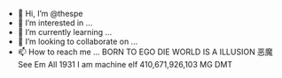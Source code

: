 - 👋 Hi, I’m @thespe
- 👀 I’m interested in ...
- 🌱 I’m currently learning ...
- 💞️ I’m looking to collaborate on ...
- 📫 How to reach me ...
BORN TO EGO DIE
WORLD IS A ILLUSION
恶魔 See Em All 1931
I am machine elf
410,671,926,103 MG DMT
<!---
thespe/thespe is a ✨ special ✨ repository because its `README.md` (this file) appears on your GitHub profile.
You can click the Preview link to take a look at your changes.
--->
